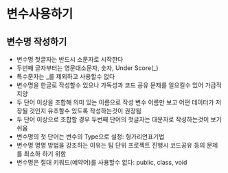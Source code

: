 # 변수사용하기

## 변수명 작성하기
* 변수명 첫글자는 반드시 소문자로 시작한다
* 두번째 글자부터는 영문대소문자, 숫자, Under Score(_)
* 특수문자는 _를 제외하고 사용할수 없다
* 변수명을 한글로 작성할수 있으나 가독성과 코드 공유 문제를 일으킬수 있어 가급적 지양
* 두 단어 이상을 조합해 의미 있는 이름으로 작성
변수 이름만 보고 어떤 데이터가 저장될 것인지 유추할수 있도록 작성하는것이 권장됨
* 두 단어 이상으로 조합할 경우 두번째 단어의 첫글자는 대문자로 작성하는것이 보기 쉬움
* 변수명의 첫 단어는 변수의 Type으로 설정: 헝가리언표기법
* 변수명 명명 방법을 강조하는 이유는 팀 단위 프로젝트 진행시 코드공유 등의 문제를 최소하 하기 위함
* 변수명은 절대 키워드(예약어)를 사용할수 없다: public, class, void